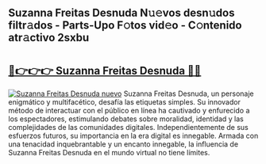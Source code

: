 ## Suzanna Freitas Desnuda N𝚞𝚎vos desn𝚞dos filtr𝚊dos - Parts-Upo F𝚘tos vid𝚎o - C𝚘ntenido atr𝚊ctivo 2sxbu

# <h2><a href="http://mb5gzi.tromn.icu/?c=Suzanna+Freitas+Desnuda">🔗👉👉👉 Suzanna Freitas Desnuda 🔗🔗</a></h2>

[![Suzanna Freitas Desnuda nuevo](https://i.imgur.com/pEAQMta.gif)](http://mb5gzi.tromn.icu/?c=Suzanna+Freitas+Desnuda)
Suzanna Freitas Desnuda, un personaje enigmático y multifacético, desafía las etiquetas simples. Su innovador método de interactuar con el público en línea ha cautivado y enfurecido a los espectadores, estimulando debates sobre moralidad, identidad y las complejidades de las comunidades digitales. Independientemente de sus esfuerzos futuros, su importancia en la era digital es innegable. Armada con una tenacidad inquebrantable y un encanto innegable, la influencia de Suzanna Freitas Desnuda en el mundo virtual no tiene límites.
